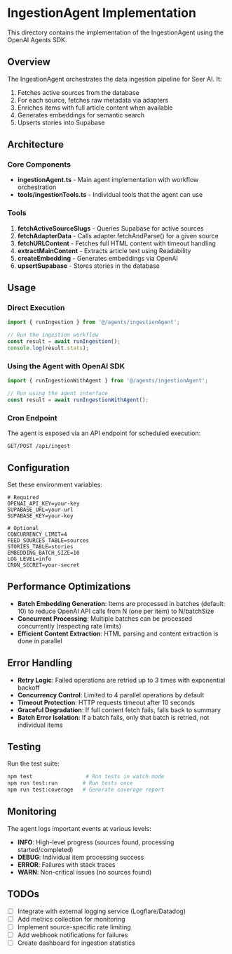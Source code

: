 # IngestionAgent Implementation

This directory contains the implementation of the IngestionAgent using the OpenAI Agents SDK.

## Overview

The IngestionAgent orchestrates the data ingestion pipeline for Seer AI. It:

1. Fetches active sources from the database
2. For each source, fetches raw metadata via adapters
3. Enriches items with full article content when available
4. Generates embeddings for semantic search
5. Upserts stories into Supabase

## Architecture

### Core Components

- **ingestionAgent.ts** - Main agent implementation with workflow orchestration
- **tools/ingestionTools.ts** - Individual tools that the agent can use

### Tools

1. **fetchActiveSourceSlugs** - Queries Supabase for active sources
2. **fetchAdapterData** - Calls adapter.fetchAndParse() for a given source
3. **fetchURLContent** - Fetches full HTML content with timeout handling
4. **extractMainContent** - Extracts article text using Readability
5. **createEmbedding** - Generates embeddings via OpenAI
6. **upsertSupabase** - Stores stories in the database

## Usage

### Direct Execution

```typescript
import { runIngestion } from '@/agents/ingestionAgent';

// Run the ingestion workflow
const result = await runIngestion();
console.log(result.stats);
```

### Using the Agent with OpenAI SDK

```typescript
import { runIngestionWithAgent } from '@/agents/ingestionAgent';

// Run using the agent interface
const result = await runIngestionWithAgent();
```

### Cron Endpoint

The agent is exposed via an API endpoint for scheduled execution:

```
GET/POST /api/ingest
```

## Configuration

Set these environment variables:

```env
# Required
OPENAI_API_KEY=your-key
SUPABASE_URL=your-url
SUPABASE_KEY=your-key

# Optional
CONCURRENCY_LIMIT=4
FEED_SOURCES_TABLE=sources
STORIES_TABLE=stories
EMBEDDING_BATCH_SIZE=10
LOG_LEVEL=info
CRON_SECRET=your-secret
```

## Performance Optimizations

- **Batch Embedding Generation**: Items are processed in batches (default: 10) to reduce OpenAI API calls from N (one per item) to N/batchSize
- **Concurrent Processing**: Multiple batches can be processed concurrently (respecting rate limits)
- **Efficient Content Extraction**: HTML parsing and content extraction is done in parallel

## Error Handling

- **Retry Logic**: Failed operations are retried up to 3 times with exponential backoff
- **Concurrency Control**: Limited to 4 parallel operations by default
- **Timeout Protection**: HTTP requests timeout after 10 seconds
- **Graceful Degradation**: If full content fetch fails, falls back to summary
- **Batch Error Isolation**: If a batch fails, only that batch is retried, not individual items

## Testing

Run the test suite:

```bash
npm test                 # Run tests in watch mode
npm run test:run        # Run tests once
npm run test:coverage   # Generate coverage report
```

## Monitoring

The agent logs important events at various levels:

- **INFO**: High-level progress (sources found, processing started/completed)
- **DEBUG**: Individual item processing success
- **ERROR**: Failures with stack traces
- **WARN**: Non-critical issues (no sources found)

## TODOs

- [ ] Integrate with external logging service (Logflare/Datadog)
- [ ] Add metrics collection for monitoring
- [ ] Implement source-specific rate limiting
- [ ] Add webhook notifications for failures
- [ ] Create dashboard for ingestion statistics 